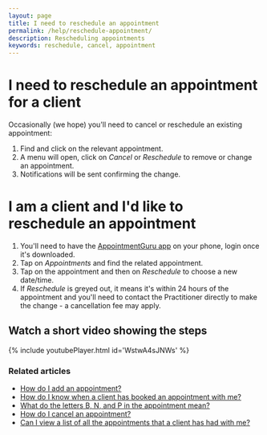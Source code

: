 ```yaml
---
layout: page
title: I need to reschedule an appointment
permalink: /help/reschedule-appointment/
description: Rescheduling appointments
keywords: reschedule, cancel, appointment
---
```


# I need to reschedule an appointment for a client

Occasionally (we hope) you'll need to cancel or reschedule an existing appointment:

1. Find and click on the relevant appointment.
2. A menu will open, click on *Cancel* or *Reschedule* to remove or change an appointment.
3. Notifications will be sent confirming the change.

# I am a client and I'd like to reschedule an appointment

1. You'll need to have the [AppointmentGuru app](http://getapp.guru/) on your phone, login once it's downloaded.
2. Tap on *Appointments* and find the related appointment.
3. Tap on the appointment and then on *Reschedule* to choose a new date/time.
4. If *Reschedule* is greyed out, it means it's within 24 hours of the appointment and you'll need to contact the Practitioner directly to make the change - a cancellation fee may apply.

## Watch a short video showing the steps

{% include youtubePlayer.html id='WstwA4sJNWs' %}

### Related articles

* [How do I add an appointment?](/help/add-an-appointment)
* [How do I know when a client has booked an appointment with me?](/help/how-do-I-know-when-an-appointment-has-been-booked)
* [What do the letters B, N, and P in the appointment mean?](/help/appointment-status)
* [How do I cancel an appointment?](/help/cancel-appointment)
* [Can I view a list of all the appointments that a client has had with me?](/help/view-list-of-appointments)
